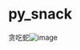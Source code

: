 # py_snack
贪吃蛇![image](https://github.com/zjsnulixuexi/py_snack/assets/149984722/91b8685c-17b7-4aea-af5a-aad13e14a6c5)
